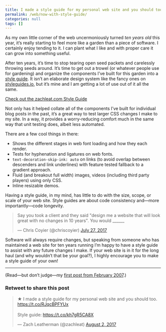 ```yaml
---
title: I made a style guide for my personal web site and you should too.
permalink: /web/now-with-style-guide/
categories: null
tags: []
---
```


As my own little corner of the web uncermoniously turned _ten years old_ this year, it’s really starting to feel more like a garden than a piece of software. I certainly enjoy tending to it. I can plant what I like and with proper care it can grow into something useful.

After ten years, it’s time to stop tearing open seed packets and carelessly throwing seeds around. It’s time to get out a trowel (or whatever people use for gardening) and organize the components I’ve built for this garden into a [style guide](/web/style-guide/). It isn’t an elaborate design system like the fancy ones on [styleguides.io](http://styleguides.io/), but it’s mine and I am getting a lot of use out of it all the same.

<p class="primarylink"><a href="/web/style-guide/">Check out the zachleat.com Style Guide</a></p>

Not only has it helped collate all of the components I’ve built for individual blog posts in the past, it’s a great way to test larger CSS changes I make to my site. In a way, it provides a worry-reducing comfort much in the same way that unit testing does, albeit less automated.

There are a few cool things in there:
* Shows the different stages in web font loading and how they each render.
* Tests for hyphenation and ligatures on web fonts.
* `text-decoration-skip-ink: auto` on links (to avoid overlap between descenders and link underlines) with feature tested fallback to a gradient approach.
* Fluid (and breakout full width) images, videos (including third party players) using only CSS.
* Inline resizable demos.

Having a style guide, in my mind, has little to do with the size, scope, or scale of your web site. Style guides are about code consistency and—more importantly—code longevity.

<blockquote class="twitter-tweet" data-lang="en"><p lang="en" dir="ltr">Say you took a client and they said &quot;design me a website that will look great with no changes in 10 years&quot;. You would ______</p>&mdash; Chris Coyier (@chriscoyier) <a href="https://twitter.com/chriscoyier/status/890650132143906820">July 27, 2017</a></blockquote>

Software will always require changes, but speaking from someone who has maintained a web site for ten years running I’m happy to have a style guide to assist with any future changes I make. If your web site is in it for the long haul (and why wouldn’t that be your goal?), I highly encourage you to make a style guide of your own!

---

<p class="caption">(Read—but don’t judge—my <a href="/web/checklist-for-web-applications/">first post from February 2007</a>.)</p>

<div class="retweettoshare">
	<h3 class="retweettoshare_title">Retweet to share this post</h3>
	<div class="retweettoshare_widget">
		<blockquote class="twitter-tweet" data-lang="en"><p lang="en" dir="ltr">★ I made a style guide for my personal web site and you should too. <a href="https://t.co/RJqcBPFYUx">https://t.co/RJqcBPFYUx</a><br><br>Style guide: <a href="https://t.co/kh7gR5CA8X">https://t.co/kh7gR5CA8X</a></p>&mdash; Zach Leatherman (@zachleat) <a href="https://twitter.com/zachleat/status/892719561191153664">August 2, 2017</a></blockquote>
	</div>
</div>
